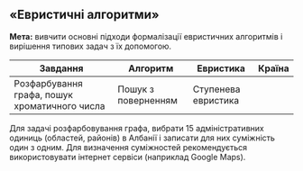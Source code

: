 ## «Евристичні алгоритми»
**Мета:** вивчити основні підходи формалізації евристичних алгоритмів і вирішення типових задач з їх допомогою. 

|Завдання|Алгоритм|Евристика|Країна|
|--|--|--|--|
|Розфарбування графа, пошук хроматичного числа|Пошук з поверненням|Ступенева евристика|
Для задачі розфарбовування графа, вибрати 15 адміністративних одиниць (областей, районів) в Албанії і записати для них суміжність один з одним. Для визначення суміжностей рекомендується використовувати інтернет сервіси (наприклад Google Maps).

